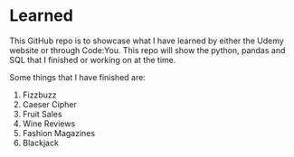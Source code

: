 # Learned

This GitHub repo is to showcase what I have learned by either the Udemy website or through Code:You. This repo will show the python, pandas and SQL that I finished or working on at the time.

Some things that I have finished are:

1. Fizzbuzz
2. Caeser Cipher
3. Fruit Sales
4. Wine Reviews
5. Fashion Magazines
6. Blackjack


